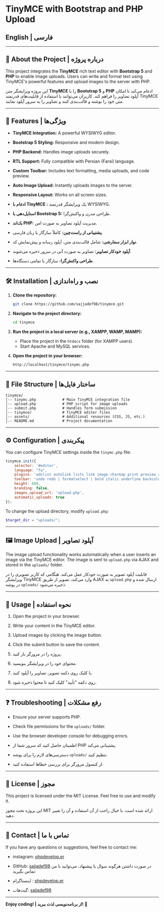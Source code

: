 # TinyMCE with Bootstrap and PHP Upload  

## English | فارسی  

---  

## 📄 About the Project | درباره پروژه  

This project integrates the **TinyMCE** rich text editor with **Bootstrap 5** and **PHP** to enable image uploads. Users can write and format text using TinyMCE's powerful features and upload images to the server with PHP.  

این پروژه ویرایشگر متن **TinyMCE** را با **Bootstrap 5** و **PHP** ادغام می‌کند تا امکان آپلود تصاویر را فراهم کند. کاربران می‌توانند با استفاده از قابلیت‌های قدرتمند TinyMCE متن خود را نوشته و قالب‌بندی کنند و تصاویر را به سرور آپلود نمایند.  

---  

## 🚀 Features | ویژگی‌ها  

- **TinyMCE  Integration:** A powerful WYSIWYG editor.  
- **Bootstrap 5 Styling:** Responsive and modern design.  
- **PHP Backend:** Handles image uploads securely.  
- **RTL Support:** Fully compatible with Persian (Farsi) language.  
- **Custom Toolbar:** Includes text formatting, media uploads, and code preview.  
- **Auto Image Upload:** Instantly uploads images to the server.  
- **Responsive Layout:** Works on all screen sizes.  

- **ادغام با TinyMCE :** یک ویرایشگر قدرتمند WYSIWYG.  
- **استایل‌دهی با Bootstrap 5:** طراحی مدرن و واکنش‌گرا.  
- **بک‌اند PHP:** مدیریت آپلود تصاویر به صورت امن.  
- **پشتیبانی از راست‌چین:** کاملاً سازگار با زبان فارسی.  
- **نوار ابزار سفارشی:** شامل قالب‌بندی متن، آپلود رسانه و پیش‌نمایش کد.  
- **آپلود خودکار تصاویر:** تصاویر به صورت آنی در سرور ذخیره می‌شوند.  
- **طراحی واکنش‌گرا:** سازگار با تمامی دستگاه‌ها.  

---  

## 🛠 Installation | نصب و راه‌اندازی  

1. **Clone the repository:**  
   ```bash  
   git clone https://github.com/sajjadef98/tinymce.git  
   ```  

2. **Navigate to the project directory:**  
   ```bash  
   cd tinymce  
   ```  

3. **Run the project in a local server (e.g., XAMPP, WAMP, MAMP):**  
   - Place the project in the `htdocs` folder (for XAMPP users).  
   - Start Apache and MySQL services.  

4. **Open the project in your browser:**  
   ```  
   http://localhost/tinymce/tinymc.php  
   ```  

---  

## 📂 File Structure | ساختار فایل‌ها  

```
tinymce/  
│-- tinymc.php            # Main TinyMCE integration file  
│-- upload.php            # PHP script for image uploads  
│-- submit.php            # Handles form submission  
│-- tinymce/              # TinyMCE editor files  
│-- assets/               # Additional resources (CSS, JS, etc.)  
│-- README.md             # Project documentation  
```  

---  

## ⚙ Configuration | پیکربندی  

You can configure TinyMCE settings inside the `tinymc.php` file:  

```js  
tinymce.init({  
    selector: '#editor',  
    language: "fa",  
    plugins: 'advlist autolink lists link image charmap print preview anchor searchreplace visualblocks code fullscreen insertdatetime media table paste code help wordcount',  
    toolbar: 'undo redo | formatselect | bold italic underline backcolor | alignleft aligncenter alignright alignjustify | bullist numlist outdent indent | link image | code preview',  
    height: 600,  
    branding: false,  
    images_upload_url: 'upload.php',  
    automatic_uploads: true  
});  
```  

To change the upload directory, modify `upload.php`:  

```php  
$target_dir = "uploads/";  
```  

---  

## 🖼 Image Upload | آپلود تصاویر  

The image upload functionality works automatically when a user inserts an image via the TinyMCE editor. The image is sent to `upload.php` via AJAX and stored in the `uploads/` folder.  

قابلیت آپلود تصویر به صورت خودکار عمل می‌کند. هنگامی که کاربر تصویری را در ویرایشگر TinyMCE وارد می‌کند، تصویر از طریق AJAX به `upload.php` ارسال شده و در پوشه `uploads/` ذخیره می‌شود.  

---  

## 🧪 Usage | نحوه استفاده  

1. Open the project in your browser.  
2. Write your content in the TinyMCE editor.  
3. Upload images by clicking the image button.  
4. Click the submit button to save the content.  

1. پروژه را در مرورگر باز کنید.  
2. محتوای خود را در ویرایشگر بنویسید.  
3. با کلیک روی دکمه تصویر، تصاویر را آپلود کنید.  
4. روی دکمه "تأیید" کلیک کنید تا محتوا ذخیره شود.  

---  

## ❓ Troubleshooting | رفع مشکلات  

- Ensure your server supports PHP.  
- Check file permissions for the `uploads/` folder.  
- Use the browser developer console for debugging errors.  

- اطمینان حاصل کنید که سرور شما از PHP پشتیبانی می‌کند.  
- دسترسی‌های لازم را برای پوشه `uploads/` تنظیم کنید.  
- از کنسول مرورگر برای بررسی خطاها استفاده کنید.  

---  

## 📜 License | مجوز  

This project is licensed under the MIT License. Feel free to use and modify it.  

این پروژه تحت مجوز MIT ارائه شده است. با خیال راحت از آن استفاده و آن را تغییر دهید.  

---  

## 💬 Contact | تماس با ما  

If you have any questions or suggestions, feel free to contact me:  

- instagram: [phpdevelop.er](https://www.instagram.com/phpdevelop.er/)  
- GitHub: [sajjadef98](https://github.com/sajjadef98) 
در صورت داشتن هرگونه سوال یا پیشنهاد، می‌توانید با من تماس بگیرید:  

- اینستاگرام : [phpdevelop.er](https://www.instagram.com/phpdevelop.er/) 
- گیت‌هاب: [sajjadef98](https://github.com/sajjadef98)  

---  

**Enjoy coding! | از برنامه‌نویسی لذت ببرید!** 🚀
